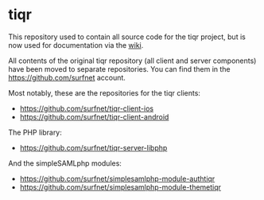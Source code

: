 # tiqr

This repository used to contain all source code for the tiqr project, but is now used for documentation via the [wiki](https://github.com/SURFnet/tiqr/wiki).

All contents of the original tiqr repository (all client and server components) have been moved to separate repositories. You can find them in the https://github.com/surfnet account.

Most notably, these are the repositories for the tiqr clients:
- https://github.com/surfnet/tiqr-client-ios
- https://github.com/surfnet/tiqr-client-android

The PHP library:

- https://github.com/surfnet/tiqr-server-libphp

And the simpleSAMLphp modules:
- https://github.com/surfnet/simplesamlphp-module-authtiqr
- https://github.com/surfnet/simplesamlphp-module-themetiqr 
